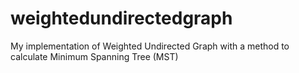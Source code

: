 # weightedundirectedgraph
My implementation of Weighted Undirected Graph with a method to calculate Minimum Spanning Tree (MST)
